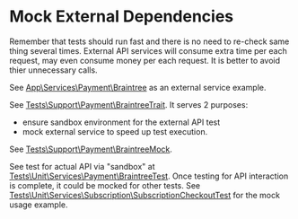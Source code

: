 Mock External Dependencies
==========================

Remember that tests should run fast and there is no need to re-check same thing several times.
External API services will consume extra time per each request, may even consume money per each request.
It is better to avoid thier unnecessary calls.

See [App\Services\Payment\Braintree](../app/Services/Payment/Braintree.php) as an external service example.

See [Tests\Support\Payment\BraintreeTrait](../tests/Support/Payment/BraintreeTrait.php). It serves 2 purposes:

 - ensure sandbox environment for the external API test
 - mock external service to speed up test execution.

See [Tests\Support\Payment\BraintreeMock](../tests/Support/Payment/BraintreeMock.php).

See test for actual API via "sandbox" at [Tests\Unit\Services\Payment\BraintreeTest](../tests/Unit/Services/Payment/BraintreeTest.php).
Once testing for API interaction is complete, it could be mocked for other tests.
See [Tests\Unit\Services\Subscription\SubscriptionCheckoutTest](../tests/Unit/Services/Subscription/SubscriptionCheckoutTest.php) for the
mock usage example.
